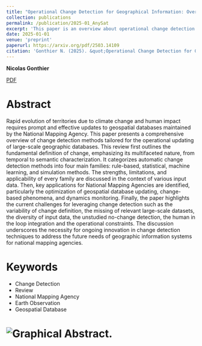 ```yaml
---
title: "Operational Change Detection for Geographical Information: Overview and Challenges"
collection: publications
permalink: /publication/2025-01_AnySat
excerpt: 'This paper is an overview about operational change detection.'
date: 2025-01-01
venue: 'preprint'
paperurl: https://arxiv.org/pdf/2503.14109
citation: 'Gonthier N. (2025). &quot;Operational Change Detection for Geographical Information: Overview and Challenges&quot; <i>preprint</i>.'
---
```


 **Nicolas Gonthier**
 
[PDF](https://arxiv.org/pdf/2503.14109) 

Abstract
======

Rapid evolution of territories due to climate change and human impact requires prompt and effective updates to geospatial databases maintained by the National Mapping Agency. This paper presents a comprehensive overview of change detection methods tailored for the operational updating of large-scale geographic databases. This review first outlines the fundamental definition of change, emphasizing its multifaceted nature, from temporal to semantic characterization. It categorizes automatic change detection methods into four main families: rule-based, statistical, machine learning, and simulation methods. The strengths, limitations, and applicability of every family are discussed in the context of various input data. Then, key applications for National Mapping Agencies are identified, particularly the optimization of geospatial database updating, change-based phenomena, and dynamics monitoring. Finally, the paper highlights the current challenges for leveraging change detection such as the variability of change definition, the missing of relevant large-scale datasets, the diversity of input data, the unstudied no-change detection, the human in the loop integration and the operational constraints. The discussion underscores the necessity for ongoing innovation in change detection techniques to address the future needs of geographic information systems for national mapping agencies.

Keywords
======
* Change Detection
* Review
* National Mapping Agency
* Earth Observation
* Geospatial Database

# ![Graphical Abstract.](https://ngonthier.github.io/images/GraphicalAbstract_DCHAN.jpg)
